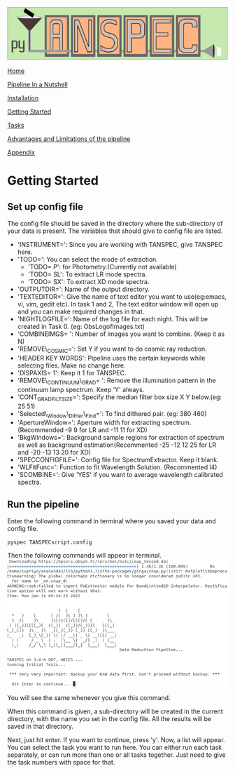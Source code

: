 ![img](pyTANSPEC_logo.png)

[Home](Pipeline_Documentation.html)

[Pipeline In a Nutshell](Pipeline_in_a_nutshell.html)

[Installation](Installation.html)

[Getting Started](Getting_started.html)

[Tasks](Tasks.html)

[Advantages and Limitations of the pipeline](adv_disadv.html)

[Appendix](Appendix.html)


# Getting Started


## Set up config file

The config file should be saved in the directory where the sub-directory of your data is present. The variables that should give to config file are listed.

-   'INSTRUMENT=': Since you are working with TANSPEC, give TANSPEC here.
-   'TODO=': You can select the mode of extraction.
    -   'TODO= P': for Photometry.(Currently not available)
    -   'TODO= SL': To extract LR mode spectra.
    -   'TODO= SX': To extract XD mode spectra.
-   'OUTPUTDIR=': Name of the output directory.
-   'TEXTEDITOR=': Give the name of text editor you want to use(eg:emacs, vi, vim, gedit etc). In task 1 and 2, The text editor window will open up and you can make required changes in that.
-   'NIGHTLOGFILE=': Name of the log file for each night. This will be created in Task 0. (eg: ObsLogofImages.txt)
-   'COMBINEIMGS= ': Number of images you want to combine. (Keep it as N)
-   'REMOVE\\<sub>COSMIC</sub>=': Set Y if you want to do cosmic ray reduction.
-   'HEADER KEY WORDS': Pipeline uses the certain keywords while selecting files. Make no change here.
-   'DISPAXIS= 1': Keep it 1 for TANSPEC.
-   'REMOVE\\<sub>CONTINUUM</sub>\\<sub>GRAD</sub>= ': Remove the illumination pattern in the continuum lamp spectrum. Keep 'Y' always.
-   'CONT<sub>GRAD</sub><sub>FILT</sub><sub>SIZE</sub>=': Specify the median filter box size X Y below.(eg: 25 51)
-   'Selected\\<sub>Window</sub>\\<sub>Dither</sub>\\<sub>Find</sub>=': To find dithered pair. (eg: 380 460)
-   'ApertureWindow=': Aperture width for extracting spectrum. (Recommended -9 9 for LR and -11 11 for XD)
-   'BkgWindows=': Background sample regions for extraction of spectrum as well as background estimation(Recommented -25 -12 12 25 for LR and -20 -13 13 20 for XD)
-   'SPECCONFIGFILE=': Config file for SpectrumExtractor. Keep it blank.
-   'WLFitFunc=': Function to fit Wavelength Solution. (Recommented l4)
-   'SCOMBINE=': Give 'YES' if you want to average wavelength calibrated spectra.


## Run the pipeline

Enter the following command in terminal where you saved your data and config file.

    pyspec TANSPECscript.config

Then the following commands will appear in terminal.
![img](figure/tan3.png)

You will see the same whenever you give this command.

When this command is given, a sub-directory will be created in the current directory, with the name you set in the config file. All the results will be saved in that directory.

Next, just hit enter. If you want to continue, press 'y'. Now, a list will appear. You can select the task you want to run here. You can either run each task separately, or can run more than one or all tasks together. Just need to give the task numbers with space for that.

